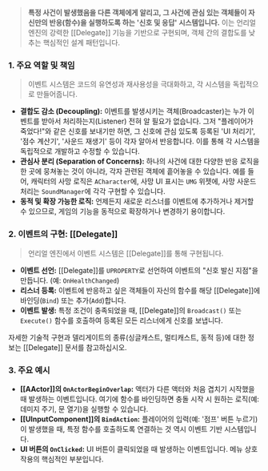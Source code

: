 > **특정 사건이 발생했음을 다른 객체에게 알리고, 그 사건에 관심 있는 객체들이 자신만의 반응(함수)을 실행하도록 하는 '신호 및 응답' 시스템입니다.** 이는 언리얼 엔진의 강력한 [[Delegate]] 기능을 기반으로 구현되며, 객체 간의 결합도를 낮추는 핵심적인 설계 패턴입니다.

### **1. 주요 역할 및 책임**
> 이벤트 시스템은 코드의 유연성과 재사용성을 극대화하고, 각 시스템을 독립적으로 만들어줍니다.
* **결합도 감소 (Decoupling):**
    이벤트를 발생시키는 객체(Broadcaster)는 누가 이벤트를 받아서 처리하는지(Listener) 전혀 알 필요가 없습니다. 그저 "플레이어가 죽었다!"와 같은 신호를 보내기만 하면, 그 신호에 관심 있도록 등록된 'UI 처리기', '점수 계산기', '사운드 재생기' 등이 각자 알아서 반응합니다. 이를 통해 각 시스템을 독립적으로 개발하고 수정할 수 있습니다.
* **관심사 분리 (Separation of Concerns):**
    하나의 사건에 대한 다양한 반응 로직을 한 곳에 뭉쳐놓는 것이 아니라, 각자 관련된 객체에 흩어놓을 수 있습니다. 예를 들어, 캐릭터의 사망 로직은 `ACharacter`에, 사망 UI 표시는 `UMG` 위젯에, 사망 사운드 처리는 `SoundManager`에 각각 구현할 수 있습니다.
* **동적 및 확장 가능한 로직:**
    언제든지 새로운 리스너를 이벤트에 추가하거나 제거할 수 있으므로, 게임의 기능을 동적으로 확장하거나 변경하기 용이합니다.

### **2. 이벤트의 구현: [[Delegate]]**
> 언리얼 엔진에서 이벤트 시스템은 [[Delegate]]를 통해 구현됩니다.
* **이벤트 선언:** [[Delegate]]를 `UPROPERTY`로 선언하여 이벤트의 "신호 발신 지점"을 만듭니다. (예: `OnHealthChanged`)
* **리스너 등록:** 이벤트에 반응하고 싶은 객체들이 자신의 함수를 해당 [[Delegate]]에 바인딩(`Bind`) 또는 추가(`Add`)합니다.
* **이벤트 발생:** 특정 조건이 충족되었을 때, [[Delegate]]의 `Broadcast()` 또는 `Execute()` 함수를 호출하여 등록된 모든 리스너에게 신호를 보냅니다.

자세한 기술적 구현과 델리게이트의 종류(싱글캐스트, 멀티캐스트, 동적 등)에 대한 정보는 [[Delegate]] 문서를 참고하십시오.

### **3. 주요 예시**
* **[[AActor]]의 `OnActorBeginOverlap`:**
    액터가 다른 액터와 처음 겹치기 시작했을 때 발생하는 이벤트입니다. 여기에 함수를 바인딩하면 충돌 시작 시 원하는 로직(예: 데미지 주기, 문 열기)을 실행할 수 있습니다.
* **[[UInputComponent]]의 `BindAction`:**
    플레이어의 입력(예: '점프' 버튼 누르기)이 발생했을 때, 특정 함수를 호출하도록 연결하는 것 역시 이벤트 기반 시스템입니다.
* **UI 버튼의 `OnClicked`:**
    UI 버튼이 클릭되었을 때 발생하는 이벤트입니다. 메뉴 상호작용의 핵심적인 부분입니다.